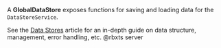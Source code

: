 A **GlobalDataStore** exposes functions for saving and loading data for the `DataStoreService`.

See the [Data Stores](https://developer.roblox.com/search#stq=Data%20store) article for an in-depth guide on data structure, management, error handling, etc.
@rbxts server